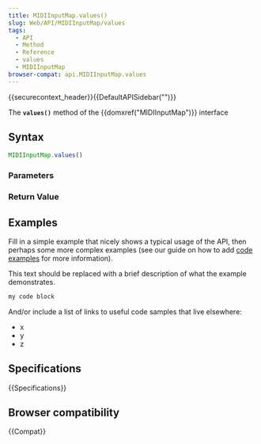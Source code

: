 ```yaml
---
title: MIDIInputMap.values()
slug: Web/API/MIDIInputMap/values
tags:
  - API
  - Method
  - Reference
  - values
  - MIDIInputMap
browser-compat: api.MIDIInputMap.values
---
```

{{securecontext_header}}{{DefaultAPISidebar("")}}

The **`values()`** method of the {{domxref("MIDIInputMap")}} interface 

## Syntax

```js
MIDIInputMap.values()
```

### Parameters



### Return Value



## Examples

Fill in a simple example that nicely shows a typical usage of the API, then perhaps some more complex examples (see our guide on how to add [code examples](/en-US/docs/MDN/Contribute/Structures/Code_examples) for more information).

This text should be replaced with a brief description of what the example demonstrates.

```js
my code block
```

And/or include a list of links to useful code samples that live elsewhere:

*   x
*   y
*   z

## Specifications

{{Specifications}}

## Browser compatibility

{{Compat}}

